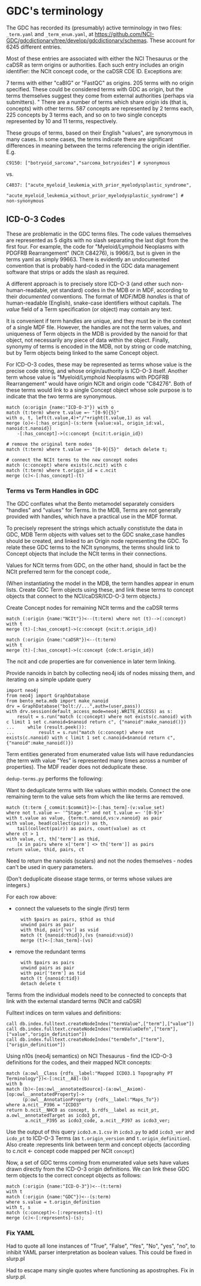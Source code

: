 GDC's terminology 
=============

The GDC has recorded its (presumably) active terminology in two files: `_term.yaml` and `_term_enum.yaml`, at https://github.com/NCI-GDC/gdcdictionary/tree/develop/gdcdictionary/schemas. These account for 6245 different entries. 

Most of these entries are associated with either the NCI Thesaurus or the caDSR as term origins or authorities. Each such entry includes an origin identifier: the NCIt concept code, or the caDSR CDE ID. Exceptions are:

7 terms with either "caBIG" or "FastQC" as origins.
205 terms with no origin specified. These could be considered terms with GDC as origin, but the terms themselves suggest they come from external authorities (perhaps via submitters).
"
There are a number of terms which share origin ids (that is, concepts) with other terms.
587 concepts are represented by 2 terms each, 225 concepts by 3 terms each, and so on to two single concepts represented by  10 and 11 terms, respectively.

These groups of terms, based on their English "values", are synonymous in many cases. In some cases, the terms indicate there are significant differences in meaning between the terms referencing the origin identifier. E.g.

    C9150: ["botryoid_sarcoma","sarcoma_botryoides"] # synonymous

vs.

	C4037: ["acute_myeloid_leukemia_with_prior_myelodysplastic_syndrome",
		    "acute_myeloid_leukemia_without_prior_myelodysplastic_syndrome"] # non-synonymous

## ICD-O-3 Codes

These are problematic in the GDC terms files. The code values themselves are represented as 5 digits with no slash separating the last digit from the first four. For example, the code for "Myeloid/Lymphoid Neoplasms with PDGFRB Rearrangement" (NCIt C84276), is 9966/3, but is given in the terms yaml as simply 99663. There is evidently an undocumented convention that is probably hard-coded in the GDC data management software that strips or adds the slash as required. 

A different approach is to precisely store ICD-O-3 (and other such non-human-readable, yet standard) codes in the MDB or in MDF, according to their _documented_ conventions. The format of MDF/MDB _handles_ is that of human-readable (English), snake-case identifiers without capitals. The _value_ field of a Term specification (or object) may contain any text.

It is convenient if term handles are unique, and they must be in the context of a single MDF file. However, the handles are not the term values, and uniqueness of Term objects in the MDB is provided by the nanoid for that object, not necessarily any piece of data within the object. Finally, synonymy of terms is encoded in the MDB, not by string or code matching, but by Term objects being linked to the same Concept object.

For ICD-O-3 codes, these may be represented as terms whose value is the precise code string, and whose origin/authority is ICD-O-3 itself. Another term whose value is "Myeloid/Lymphoid Neoplasms with PDGFRB Rearrangement" would have origin NCIt and origin code "C84276". Both of these terms would link to a single Concept object whose sole purpose is to indicate that the two terms are synonymous.


    match (o:origin {name:"ICD-O-3"}) with o
    match (t:term) where t.value =~ "[0-9]{5}" 
	with o, t, left(t.value,4)+"/"+right(t.value,1) as val
    merge (o)<-[:has_origin]-(s:term {value:val, origin_id:val, nanoid:t.nanoid})
		-[:has_concept]->(c:concept {ncit:t.origin_id})

	# remove the original term nodes
	match (t:term) where t.value =~ "[0-9]{5}"  detach delete t;

	# connect the NCIt terms to the new concept nodes
	match (c:concept) where exists(c.ncit) with c
	match (t:term) where t.origin_id = c.ncit
	merge (c)<-[:has_concept]-(t)

### Terms vs Term Handles in GDC

The GDC conflates what the Bento metamodel separately considers "handles" and "values" for Terms. In the MDB, Terms are not generally provided with handles, which have a practical use in the MDF format. 

To precisely represent the strings which actually constistute the data in GDC, MDB Term objects with values set to the GDC snake_case handles should be created, and linked to an Origin node representing the GDC. To relate these GDC terms to the NCIt synonyms, the terms should link to Concept objects that include the NCIt terms in their connections.

Values for NCIt terms from GDC, on the other hand, should in fact be the NCIt preferred term for the concept code,.

(When instantiating the model in the MDB, the term handles appear in enum lists. Create GDC Term objects using these, and link these terms to concept objects that connect to the NCI/caDSR/ICD-O-3 term objects.)

Create Concept nodes for remaining NCIt terms and the caDSR terms

    match (:origin {name:"NCIt"})<--(t:term) where not (t)-->(:concept)
	with t
	merge (t)-[:has_concept]->(c:concept {ncit:t.origin_id})

	match (:origin {name:"caDSR"})<--(t:term)
	with t
	merge (t)-[:has_concept]->(c:concept {cde:t.origin_id})

The ncit and cde properties are for convenience in later term linking.

Provide nanoids in batch by collecting neo4j ids of nodes missing them, and iterating on a simple update query

	import neo4j 
	from neo4j import GraphDatabase
	from bento_meta.mdb import make_nanoid
	drv = GraphDatabase("bolt://...",auth=(user,pass))
    with drv.session(default_access_mode=neo4j.WRITE_ACCESS) as s:
        result = s.run("match (c:concept) where not exists(c.nanoid) with c limit 1 set c.nanoid=$nanoid return c", {"nanoid":make_nanoid()})
    ...     while (result.peek()):
    ...         result = s.run("match (c:concept) where not exists(c.nanoid) with c limit 1 set c.nanoid=$nanoid return c", {"nanoid":make_nanoid()})

Term entities generated from enumerated value lists will have redundancies (the term with value "Yes" is represented many times across a number of properties). The MDF reader does not deduplicate these. 

`dedup-terms.py` performs the following:

Want to deduplicate terms with like values within models. Connect the one remaining term to the value sets from which the like terms are removed.

	match (t:term {_commit:$commit})<-[:has_term]-(v:value_set) 
    where not t.value =~ '^Stage.*' and not t.value =~ '[0-9]+' 
    with t.value as value, {term:t.nanoid,vs:v.nanoid} as pair 
    with value, head(collect(pair)) as th, 
		tail(collect(pair)) as pairs, count(value) as ct 
    where ct > 1
    with value, ct, th['term'] as thid, 
		[x in pairs where x['term'] <> th['term']] as pairs 
    return value, thid, pairs, ct 

Need to return the nanoids (scalars) and not the nodes themselves - nodes can't be used
in query parameters. 

(Don't deduplicate disease stage terms, or terms whose values are integers.)

For each row above:

- connect the valuesets to the single (first) term

        with $pairs as pairs, $thid as thid 
        unwind pairs as pair 
        with thid, pair['vs'] as vsid 
        match (t {nanoid:thid}),(vs {nanoid:vsid})
        merge (t)<-[:has_term]-(vs) 

- remove the redundant terms

		with $pairs as pairs 
        unwind pairs as pair 
        with pair['term'] as tid 
        match (t {nanoid:tid}) 
        detach delete t 

Terms from the individual models need to be connected to concepts that link with the external
standard terms (NCIt and caDSR)


Fulltext indices on term values and definitions:

    call db.index.fulltext.createNodeIndex("termValue",["term"],["value"])
    call db.index.fulltext.createNodeIndex("termValueDefn",["term"],["value","origin_definition"])
    call db.index.fulltext.createNodeIndex("termDefn",["term"],["origin_definition"])


Using n10s (neo4j semantics) on NCI Thesaurus - find the ICD-O-3 definitions for the codes, and their mapped NCIt concepts:

    match (a:owl__Class {rdfs__label:"Mapped ICDO3.1 Topography PT Terminology"})<-[:ncit__A8]-(b)
    with b
    match (b)<-[os:owl__annotatedSource]-(a:owl__Axiom)-[op:owl__annotatedProperty]->
          (p:owl__AnnotationProperty {rdfs__label:"Maps_To"})
    where a.ncit__P396 = "ICDO3"
    return b.ncit__NHC0 as concept, b.rdfs__label as ncit_pt, a.owl__annotatedTarget as icdo3_pt,
           a.ncit__P395 as icdo3_code, a.ncit__P397 as icdo3_ver;

Use the output of this query `icdo3.m.1.csv` in `icdo3.py` to add
`icdo3_ver` and `icdo_pt` to ICD-O-3 Terms (as `t.origin_version` and
`t.origin_definition`). Also create :represents link between term and
concept objects (according to c.ncit <- concept code mapped per NCIt
`concept`)

Now, a set of GDC terms coming from enumerated value sets have values
drawn directly from the ICD-O-3 origin definitions. We can link these
GDC term objects to the correct concept objects as follows:

    match (:origin {name:"ICD-O-3"})<--(t:term)
    with t 
    match (:origin {name:"GDC"})<--(s:term) 
    where s.value = t.origin_definition 
    with t, s
    match (c:concept)<-[:represents]-(t) 
    merge (c)<-[:represents]-(s);



### Fix YAML

Had to quote all lone instances of "True", "False", "Yes", "No", "yes", "no", to inhibit YAML parser interpretation as boolean values. This could be fixed in slurp.pl

Had to escape many single quotes where functioning as apostrophes. Fix in slurp.pl.




